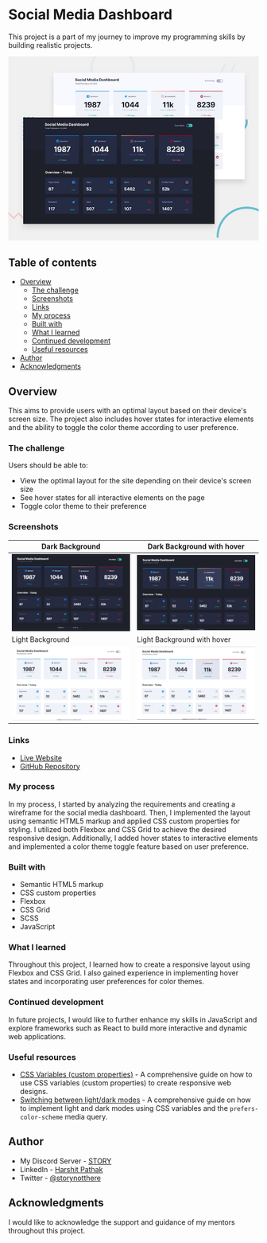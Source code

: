 # Social Media Dashboard

This project is a part of my journey to improve my programming skills by building realistic projects.

![](./Screenshots/desktop-preview.jpg)

## Table of contents

- [Overview](#overview)
  - [The challenge](#the-challenge)
  - [Screenshots](#screenshots)
  - [Links](#links)
  - [My process](#my-process)
  - [Built with](#built-with)
  - [What I learned](#what-i-learned)
  - [Continued development](#continued-development)
  - [Useful resources](#useful-resources)
- [Author](#author)
- [Acknowledgments](#acknowledgments)

## Overview

This aims to provide users with an optimal layout based on their device's screen size. The project also includes hover states for interactive elements and the ability to toggle the color theme according to user preference.

### The challenge

Users should be able to:

- View the optimal layout for the site depending on their device's screen size
- See hover states for all interactive elements on the page
- Toggle color theme to their preference

### Screenshots

| Dark Background                                 | Dark Background with hover                                     |
| ----------------------------------------------- | -------------------------------------------------------------- |
| ![Dark Background](./Screenshots/dark-bg.jpg)   | ![Dark Background with hover](./Screenshots/dark-active.jpg)   |
| Light Background                                | Light Background with hover                                    |
| ![Light Background](./Screenshots/Light-bg.jpg) | ![Light Background with hover](./Screenshots/Light-active.jpg) |

### Links

- [Live Website]([https://example.com](https://story27.github.io/Dashboard/))
- [GitHub Repository]([https://github.com/yourusername/your-repo](https://github.com/Story27/Dashboard))

### My process

In my process, I started by analyzing the requirements and creating a wireframe for the social media dashboard. Then, I implemented the layout using semantic HTML5 markup and applied CSS custom properties for styling. I utilized both Flexbox and CSS Grid to achieve the desired responsive design. Additionally, I added hover states to interactive elements and implemented a color theme toggle feature based on user preference.

### Built with

- Semantic HTML5 markup
- CSS custom properties
- Flexbox
- CSS Grid
- SCSS
- JavaScript

### What I learned

Throughout this project, I learned how to create a responsive layout using Flexbox and CSS Grid. I also gained experience in implementing hover states and incorporating user preferences for color themes.

### Continued development

In future projects, I would like to further enhance my skills in JavaScript and explore frameworks such as React to build more interactive and dynamic web applications.

### Useful resources

- [CSS Variables (custom properties)](https://css-tricks.com/updating-a-css-variable-with-javascript/) - A comprehensive guide on how to use CSS variables (custom properties) to create responsive web designs.
- [Switching between light/dark modes](https://developer.mozilla.org/en-US/docs/Web/CSS/@media/prefers-color-scheme) - A comprehensive guide on how to implement light and dark modes using CSS variables and the `prefers-color-scheme` media query.

## Author

- My Discord Server - [STORY](https://discord.gg/m9F8ykEkmp)
- LinkedIn - [Harshit Pathak](https://www.linkedin.com/in/harshit-pathak-4ba6aa22a/)
- Twitter - [@storynotthere](https://twitter.com/Storynotthere)

## Acknowledgments

I would like to acknowledge the support and guidance of my mentors throughout this project.
